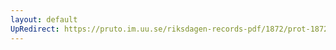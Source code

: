 ```yaml
---
layout: default
UpRedirect: https://pruto.im.uu.se/riksdagen-records-pdf/1872/prot-1872--ak--410/prot-1872--ak--410_001.pdf
---
```

